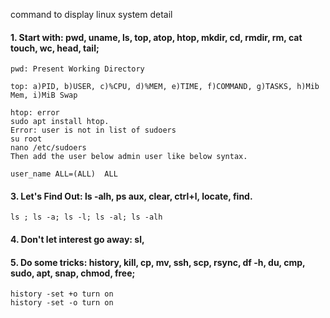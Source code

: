 command to display linux system detail
   
#### 1.   Start with: pwd, uname, ls, top, atop, htop, mkdir, cd, rmdir, rm, cat touch, wc, head, tail;
```
pwd: Present Working Directory

top: a)PID, b)USER, c)%CPU, d)%MEM, e)TIME, f)COMMAND, g)TASKS, h)Mib Mem, i)MiB Swap 

htop: error
sudo apt install htop.
Error: user is not in list of sudoers
su root 
nano /etc/sudoers
Then add the user below admin user like below syntax.

user_name ALL=(ALL)  ALL
```
#### 3.   Let's Find Out: ls -alh, ps aux, clear, ctrl+l, locate, find.
```ls ; ls -a; ls -l; ls -al; ls -alh```

#### 4.   Don't let interest go away: sl,
#### 5.   Do some tricks: history, kill, cp, mv, ssh, scp, rsync, df -h, du, cmp, sudo, apt, snap, chmod, free;
```history
history -set +o turn on
history -set -o turn on
```
